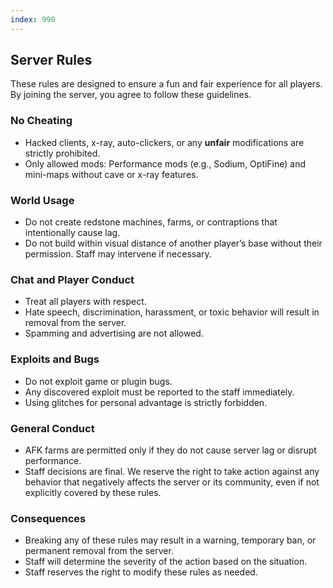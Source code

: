 ```yaml
---
index: 990
---
```


## Server Rules

These rules are designed to ensure a fun and fair experience for all players. By joining the server, you agree to follow these guidelines.

### No Cheating
- Hacked clients, x-ray, auto-clickers, or any **unfair** modifications are strictly prohibited.
- Only allowed mods: Performance mods (e.g., Sodium, OptiFine) and mini-maps without cave or x-ray features.

### World Usage
- Do not create redstone machines, farms, or contraptions that intentionally cause lag.
- Do not build within visual distance of another player’s base without their permission. Staff may intervene if necessary.

### Chat and Player Conduct
- Treat all players with respect.
- Hate speech, discrimination, harassment, or toxic behavior will result in removal from the server.
- Spamming and advertising are not allowed.

### Exploits and Bugs
- Do not exploit game or plugin bugs.
- Any discovered exploit must be reported to the staff immediately.
- Using glitches for personal advantage is strictly forbidden.

### General Conduct
- AFK farms are permitted only if they do not cause server lag or disrupt performance.
- Staff decisions are final. We reserve the right to take action against any behavior that negatively affects the server or its community, even if not explicitly covered by these rules.


### Consequences
- Breaking any of these rules may result in a warning, temporary ban, or permanent removal from the server.
- Staff will determine the severity of the action based on the situation.
- Staff reserves the right to modify these rules as needed.


